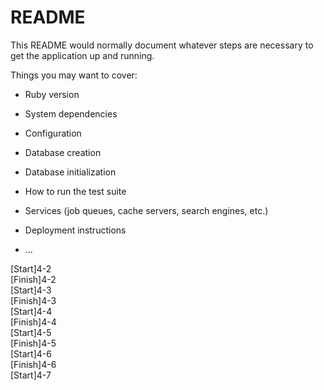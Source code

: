 # README

This README would normally document whatever steps are necessary to get the
application up and running.

Things you may want to cover:

* Ruby version

* System dependencies

* Configuration

* Database creation

* Database initialization

* How to run the test suite

* Services (job queues, cache servers, search engines, etc.)

* Deployment instructions

* ...

[Start]4-2  <br>
[Finish]4-2 <br>
[Start]4-3 <br>
[Finish]4-3 <br>
[Start]4-4 <br>
[Finish]4-4 <br>
[Start]4-5 <br>
[Finish]4-5 <br>
[Start]4-6 <br>
[Finish]4-6 <br>
[Start]4-7